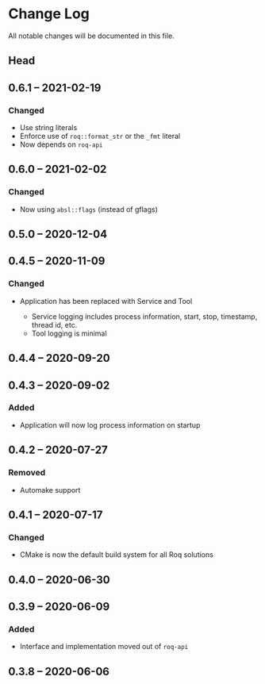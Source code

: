 # Change Log

All notable changes will be documented in this file.

## Head

## 0.6.1 &ndash; 2021-02-19

### Changed

* Use string literals
* Enforce use of `roq::format_str` or the `_fmt` literal
* Now depends on `roq-api`

## 0.6.0 &ndash; 2021-02-02

### Changed

* Now using `absl::flags` (instead of gflags)

## 0.5.0 &ndash; 2020-12-04

## 0.4.5 &ndash; 2020-11-09

### Changed

* Application has been replaced with Service and Tool

  * Service logging includes process information, start, stop, timestamp,
    thread id, etc.
  * Tool logging is minimal

## 0.4.4 &ndash; 2020-09-20

## 0.4.3 &ndash; 2020-09-02

### Added

* Application will now log process information on startup

## 0.4.2 &ndash; 2020-07-27

### Removed

* Automake support

## 0.4.1 &ndash; 2020-07-17

### Changed

* CMake is now the default build system for all Roq solutions

## 0.4.0 &ndash; 2020-06-30

## 0.3.9 &ndash; 2020-06-09

### Added

* Interface and implementation moved out of `roq-api`

## 0.3.8 &ndash; 2020-06-06
